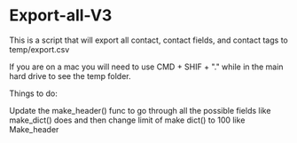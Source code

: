 # Export-all-V3

This is a script that will export all contact, contact fields, and contact tags to temp/export.csv

If you are on a mac you will need to use CMD + SHIF + "." while in the main hard drive to see the temp folder.

Things to do:

Update the make_header() func to go through all the possible fields like make_dict() does and then change limit of make dict() to 100 like Make_header

